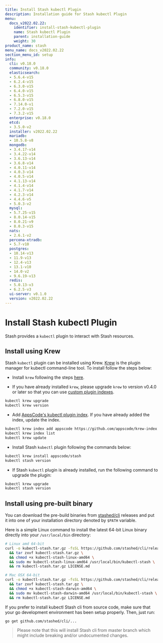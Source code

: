 ```yaml
---
title: Install Stash kubectl Plugin
description: Installation guide for Stash kubectl Plugin
menu:
  docs_v2022.02.22:
    identifier: install-stash-kubectl-plugin
    name: Stash kubectl Plugin
    parent: installation-guide
    weight: 30
product_name: stash
menu_name: docs_v2022.02.22
section_menu_id: setup
info:
  cli: v0.18.0
  community: v0.18.0
  elasticsearch:
  - 5.6.4-v15
  - 6.2.4-v15
  - 6.3.0-v15
  - 6.4.0-v15
  - 6.5.3-v15
  - 6.8.0-v15
  - 7.14.0-v1
  - 7.2.0-v15
  - 7.3.2-v15
  enterprise: v0.18.0
  etcd:
  - 3.5.0-v2
  installer: v2022.02.22
  mariadb:
  - 10.5.8-v8
  mongodb:
  - 3.4.17-v14
  - 3.4.22-v14
  - 3.6.13-v14
  - 3.6.8-v14
  - 4.0.11-v14
  - 4.0.3-v14
  - 4.0.5-v14
  - 4.1.13-v14
  - 4.1.4-v14
  - 4.1.7-v14
  - 4.2.3-v14
  - 4.4.6-v5
  - 5.0.3-v2
  mysql:
  - 5.7.25-v15
  - 8.0.14-v15
  - 8.0.21-v9
  - 8.0.3-v15
  nats:
  - 2.6.1-v2
  percona-xtradb:
  - 5.7-v10
  postgres:
  - 10.14-v13
  - 11.9-v13
  - 12.4-v13
  - 13.1-v10
  - 14.0-v2
  - 9.6.19-v13
  redis:
  - 5.0.13-v3
  - 6.2.5-v3
  ui-server: v0.1.0
  version: v2022.02.22
---
```


# Install Stash kubectl Plugin

Stash provides a `kubectl` plugin to interact with Stash resources.

## Install using Krew

Stash `kubectl` plugin can be installed using Krew. [Krew](https://krew.sigs.k8s.io/) is the plugin manager for kubectl command-line tool. To install follow the steps below:

- Install `krew` following the steps [here](https://krew.sigs.k8s.io/docs/user-guide/setup/install/).

- If you have already installed `krew`, please upgrade `krew` to version v0.4.0 or later so that you can use [custom plugin indexes](https://krew.sigs.k8s.io/docs/user-guide/custom-indexes/).

```bash
kubectl krew upgrade
kubectl krew version
```

- Add [AppsCode's kubectl plugin index](https://github.com/appscode/krew-index). If you have already added the index, update the index.

```bash
kubectl krew index add appscode https://github.com/appscode/krew-index.git
kubectl krew index list
kubectl krew update
```

- Install Stash `kubectl` plugin following the commands below:

```bash
kubectl krew install appscode/stash
kubectl stash version
```

- If Stash `kubectl` plugin is already installed, run the following command to upgrade the plugin:

```bash
kubectl krew upgrade
kubectl stash version
```

## Install using pre-built binary

You can download the pre-build binaries from [stashed/cli](https://github.com/stashed/cli/releases) releases and put it into one of your installation directory denoted by `$PATH` variable.

Here is a simple Linux command to install the latest 64-bit Linux binary directly into your `/usr/local/bin` directory:

```bash
# Linux amd 64-bit
curl -o kubectl-stash.tar.gz -fsSL https://github.com/stashed/cli/releases/download/{{< param "info.cli" >}}/kubectl-stash-linux-amd64.tar.gz \
  && tar zxvf kubectl-stash.tar.gz \
  && chmod +x kubectl-stash-linux-amd64 \
  && sudo mv kubectl-stash-linux-amd64 /usr/local/bin/kubectl-stash \
  && rm kubectl-stash.tar.gz LICENSE.md

# Mac OSX 64-bit
curl -o kubectl-stash.tar.gz -fsSL https://github.com/stashed/cli/releases/download/{{< param "info.cli" >}}/kubectl-stash-darwin-amd64.tar.gz \
  && tar zxvf kubectl-stash.tar.gz \
  && chmod +x kubectl-stash-darwin-amd64 \
  && sudo mv kubectl-stash-darwin-amd64 /usr/local/bin/kubectl-stash \
  && rm kubectl-stash.tar.gz LICENSE.md
```

If you prefer to install kubectl Stash cli from source code, make sure that your go development environment has been setup properly. Then, just run:

```bash
go get github.com/stashed/cli/...
```

>Please note that this will install Stash cli from master branch which might include breaking and/or undocumented changes.
